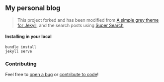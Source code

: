 ## My personal blog

> This project forked and has been modified from [A simple grey theme for Jekyll](https://github.com/liamsymonds/simplygrey-jekyll),
> and the search posts using [Super Search](https://github.com/chinchang/super-search)


#### Installing in your local

```
bundle install
jekyll serve
```

### Contributing

Feel free to [open a bug](http://nullpointerguy.github.io/issues) or [contribute to code](http://nullpointerguy.github.io/pulls)!
